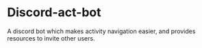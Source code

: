 # Discord-act-bot
A discord bot which makes activity navigation easier, and provides resources to invite other users.

